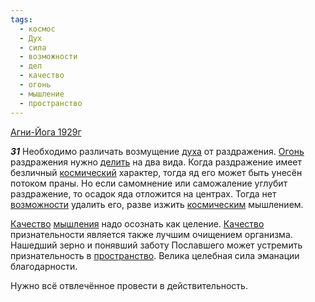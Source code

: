 ```yaml
---
tags:
  - космос
  - Дух
  - сила
  - возможности
  - дел
  - качество
  - огонь
  - мышление
  - пространство
---
```


[Агни-Йога 1929г](https://127.0.0.1:4002/agni/1929)

___31___
Необходимо различать возмущение [духа](../../../tags/#Дух) от раздражения. [Огонь](../../../tags/#огонь) раздражения нужно [делить](../../../tags/#дел) на два вида. Когда раздражение имеет безличный [космический](../../../tags/#космос) характер, тогда яд его может быть унесён потоком праны. Но если самомнение или саможаление углубит раздражение, то осадок яда отложится на центрах. Тогда нет [возможности](../../../tags/#возможности) удалить его, разве изжить [космическим](../../../tags/#космос) мышлением.   

[Качество](../../../tags/#качество) [мышления](../../../tags/#мышление) надо осознать как целение. [Качество](../../../tags/#качество) признательности является также лучшим очищением организма. Нашедший зерно и понявший заботу Пославшего может устремить признательность в [пространство](../../../tags/#пространство). Велика целебная сила эманации благодарности.   

Нужно всё отвлечённое провести в действительность.